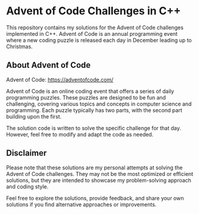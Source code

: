 # Advent of Code Challenges in C++

This repository contains my solutions for the Advent of Code challenges implemented in C++. Advent of Code is an annual
programming event where a new coding puzzle is released each day in December leading up to Christmas.

## About Advent of Code

Advent of Code: https://adventofcode.com/

Advent of Code is an online coding event that offers a series of daily programming puzzles. These puzzles are designed
to be fun and challenging, covering various topics and concepts in computer science and programming. Each puzzle
typically has two parts, with the second part building upon the first.

The solution code is written to solve the specific challenge for that day. However, feel free to modify and adapt the
code as needed.

## Disclaimer

Please note that these solutions are my personal attempts at solving the Advent of Code challenges. They may not be the
most optimized or efficient solutions, but they are intended to showcase my problem-solving approach and coding style.

Feel free to explore the solutions, provide feedback, and share your own solutions if you find alternative approaches or
improvements.
